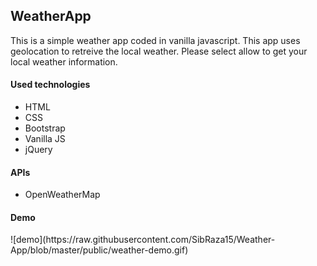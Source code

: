 <h2>WeatherApp</h2>

<p>This is a simple weather app coded in vanilla javascript. This app uses geolocation to retreive the local weather. Please select allow to get your local weather information.</p>

<h4>Used technologies</h4>
<ul>
  <li>HTML</li>
  <li>CSS</li>
  <li>Bootstrap</li>
  <li>Vanilla JS</li>
  <li>jQuery</li>
</ul>

<h4>APIs</h4>
<ul>
  <li>OpenWeatherMap </li>
</ul>

<h4>Demo</h4>
 ![demo](https://raw.githubusercontent.com/SibRaza15/Weather-App/blob/master/public/weather-demo.gif)


